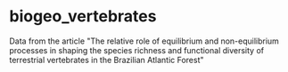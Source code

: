 # biogeo_vertebrates
Data from the article "The relative role of equilibrium and non-equilibrium processes in shaping the species richness and functional diversity of terrestrial vertebrates in the Brazilian Atlantic Forest"
